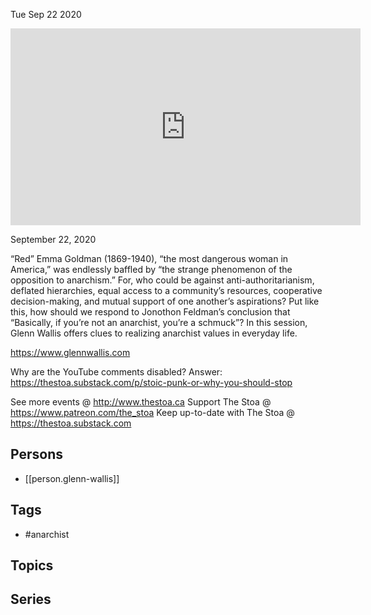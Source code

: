 



Tue Sep 22 2020

<iframe width="560" height="315" src="https://www.youtube.com/embed/1UmCEsHvblc" title="How to Be an Anarchist w/ Glenn Wallis" frameborder="0" allow="accelerometer; autoplay; clipboard-write; encrypted-media; gyroscope; picture-in-picture" allowfullscreen ></iframe>

September 22, 2020

“Red” Emma Goldman (1869-1940), “the most dangerous woman in America,” was endlessly baffled by “the strange phenomenon of the opposition to anarchism.” For, who could be against anti-authoritarianism, deflated hierarchies, equal access to a community’s resources, cooperative decision-making, and mutual support of one another’s aspirations? Put like this, how should we respond to Jonothon Feldman’s conclusion that “Basically, if you’re not an anarchist, you’re a schmuck”? In this session, Glenn Wallis offers clues to realizing anarchist values in everyday life.

https://www.glennwallis.com

Why are the YouTube comments disabled? Answer: https://thestoa.substack.com/p/stoic-punk-or-why-you-should-stop

See more events @ http://www.thestoa.ca
Support The Stoa @ https://www.patreon.com/the_stoa
Keep up-to-date with The Stoa @ https://thestoa.substack.com

## Persons

- [[person.glenn-wallis]]

## Tags

- #anarchist

## Topics



## Series



